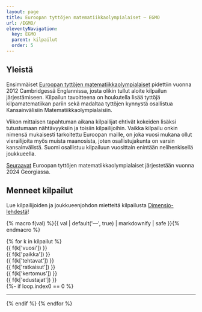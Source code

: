 ```yaml
---
layout: page
title: Euroopan tyttöjen matematiikkaolympialaiset – EGMO
url: /EGMO/
eleventyNavigation:
  key: EGMO
  parent: kilpailut
  order: 5
---
```


## Yleistä

Ensimmäiset [Euroopan tyttöjen matematiikkaolympialaiset](https://www.egmo.org/)
pidettiin vuonna 2012 Cambridgessä Englannissa, josta olikin tullut aloite kilpailun järjestämiseen. 
Kilpailun tavoitteena on houkutella lisää tyttöjä kilpamatematiikan pariin sekä madaltaa tyttöjen kynnystä
osallistua Kansainvälisiin Matematiikkaolympialaisiin. 

Viikon mittaisen tapahtuman aikana kilpailijat ehtivät kokeiden lisäksi tutustumaan nähtävyyksiin
ja toisiin kilpailijoihin. Vaikka kilpailu onkin nimensä mukaisesti tarkoitettu Euroopan maille,
on joka vuosi mukana ollut vierailijoita myös muista maanosista, joten osallistujakunta on varsin kansainvälistä.
Suomi osallistuu kilpailuun vuosittain enintään nelihenkisellä joukkueella.

[Seuraavat](https://www.egmo.org/egmos/egmo13/) Euroopan tyttöjen matematiikkaolympialaiset järjestetään vuonna 2024 Georgiassa.

## Menneet kilpailut

Lue kilpailijoiden ja joukkueenjohdon mietteitä kilpailusta [Dimensio-lehdestä](https://dimensiolehti.fi/?s=egmo)!

{% macro f(val) %}{{ val | default('&mdash;', true) | markdownify | safe }}{% endmacro %}

<div role="list">
{% for k in kilpailut %}
<div class="row flex-wrap mb-2" role="listitem">
<div class="col-1 col-lg-1">{{ f(k['vuosi']) }}</div>
<div class="col-3 col-lg-2">{{ f(k['paikka']) }}</div>
<div class="col-2 col-lg-1">{{ f(k['tehtavat']) }}</div>
<div class="col-3 col-lg-2">{{ f(k['ratkaisut']) }}</div>
<div class="col-3 col-lg-1">{{ f(k['kertomus']) }}</div>
<div class="col-12 col-sm-11 offset-sm-1 col-lg-4">{{ f(k['edustajat']) }}</div>
</div>
{%- if loop.index0 == 0 %}<hr>{% endif %}
{% endfor %}
</div>

